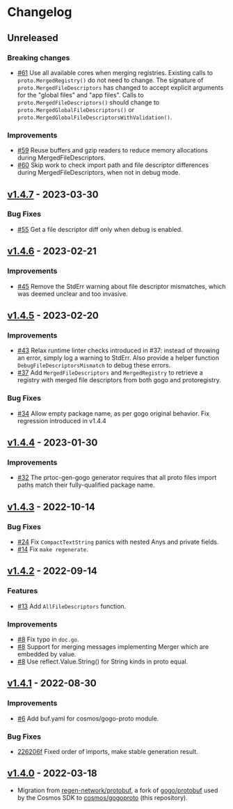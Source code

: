 # Changelog

## Unreleased

### Breaking changes

- [#61](https://github.com/cosmos/gogoproto/pull/60) Use all available cores when merging registries.
  Existing calls to `proto.MergedRegistry()` do not need to change.
  The signature of `proto.MergedFileDescriptors` has changed to accept explicit arguments for the "global files" and "app files".
  Calls to `proto.MergedFileDescriptors()` should change to `proto.MergedGlobalFileDescriptors()` or `proto.MergedGlobalFileDescriptorsWithValidation()`.

### Improvements

- [#59](https://github.com/cosmos/gogoproto/pull/59) Reuse buffers and gzip readers to reduce memory allocations during MergedFileDescriptors.
- [#60](https://github.com/cosmos/gogoproto/pull/60) Skip work to check import path and file descriptor differences during MergedFileDescriptors, when not in debug mode.

## [v1.4.7](https://github.com/cosmos/gogoproto/releases/tag/v1.4.7) - 2023-03-30

### Bug Fixes

- [#55](https://github.com/cosmos/gogoproto/pull/55) Get a file descriptor diff only when debug is enabled.

## [v1.4.6](https://github.com/cosmos/gogoproto/releases/tag/v1.4.6) - 2023-02-21

### Improvements

- [#45](https://github.com/cosmos/gogoproto/pull/45) Remove the StdErr warning about file descriptor mismatches, which was deemed unclear and too invasive.

## [v1.4.5](https://github.com/cosmos/gogoproto/releases/tag/v1.4.5) - 2023-02-20

### Improvements

- [#43](https://github.com/cosmos/gogoproto/pull/43) Relax runtime linter checks introduced in #37: instead of throwing an error, simply log a warning to StdErr. Also provide a helper function `DebugFileDescriptorsMismatch` to debug these errors.
- [#37](https://github.com/cosmos/gogoproto/pull/37) Add `MergedFileDescriptors` and `MergedRegistry` to retrieve a registry with merged file descriptors from both gogo and protoregistry.

### Bug Fixes

- [#34](https://github.com/cosmos/gogoproto/pull/34) Allow empty package name, as per gogo original behavior. Fix regression introduced in v1.4.4

## [v1.4.4](https://github.com/cosmos/gogoproto/releases/tag/v1.4.4) - 2023-01-30

### Improvements

- [#32](https://github.com/cosmos/gogoproto/pull/32) The prtoc-gen-gogo generator requires that all proto files import paths match their fully-qualified package name.

## [v1.4.3](https://github.com/cosmos/gogoproto/releases/tag/v1.4.3) - 2022-10-14

### Bug Fixes

- [#24](https://github.com/cosmos/gogoproto/pull/24) Fix `CompactTextString` panics with nested Anys and private fields.
- [#14](https://github.com/cosmos/gogoproto/pull/14) Fix `make regenerate`.

## [v1.4.2](https://github.com/cosmos/gogoproto/releases/tag/v1.4.2) - 2022-09-14

### Features

- [#13](https://github.com/cosmos/gogoproto/pull/13) Add `AllFileDescriptors` function.

### Improvements

- [#8](https://github.com/cosmos/gogoproto/pull/8) Fix typo in `doc.go`.
- [#8](https://github.com/cosmos/gogoproto/pull/8) Support for merging messages implementing Merger which are embedded by value.
- [#8](https://github.com/cosmos/gogoproto/pull/8) Use reflect.Value.String() for String kinds in proto equal.

## [v1.4.1](https://github.com/cosmos/gogoproto/releases/tag/v1.4.1) - 2022-08-30

### Improvements

- [#6](https://github.com/cosmos/gogoproto/pull/6) Add buf.yaml for cosmos/gogo-proto module.

### Bug Fixes

- [226206f](https://github.com/cosmos/gogoproto/commit/226206f39bd7276e88ec684ea0028c18ec2c91ae) Fixed order of imports, make stable generation result.

## [v1.4.0](https://github.com/cosmos/gogoproto/releases/tag/v1.4.0) - 2022-03-18

- Migration from [regen-network/protobuf](https://github.com/regen-network/protobuf), a fork of [gogo/protobuf](https://github.com/gogo/protobuf) used by the Cosmos SDK to [cosmos/gogoproto](https://github.com/cosmos/gogoproto) (this repository).
